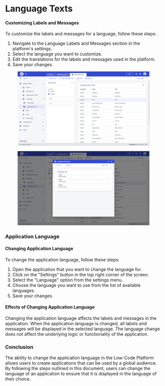 # Language Texts

#### Customizing Labels and Messages

To customize the labels and messages for a language, follow these steps:

1. Navigate to the Language Labels and Messages section in the platform's settings.
2. Select the language you want to customize.
3. Edit the translations for the labels and messages used in the platform.
4. Save your changes.

<figure><img src="../../.gitbook/assets/2023-06-23-12-40-app.flowfy.net.png" alt=""><figcaption></figcaption></figure>

<figure><img src="../../.gitbook/assets/2023-06-23-12-41-app.flowfy.net.png" alt=""><figcaption></figcaption></figure>

### Application Language

#### Changing Application Language

To change the application language, follow these steps:

1. Open the application that you want to change the language for.
2. Click on the "Settings" button in the top right corner of the screen.
3. Select the "Language" option from the settings menu.
4. Choose the language you want to use from the list of available languages.
5. Save your changes.

#### Effects of Changing Application Language

Changing the application language affects the labels and messages in the application. When the application language is changed, all labels and messages will be displayed in the selected language. The language change does not affect the underlying logic or functionality of the application.

### Conclusion

The ability to change the application language in the Low-Code Platform allows users to create applications that can be used by a global audience. By following the steps outlined in this document, users can change the language of an application to ensure that it is displayed in the language of their choice.
